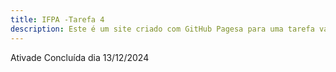 ```yaml
---
title: IFPA -Tarefa 4
description: Este é um site criado com GitHub Pagesa para uma tarefa valendo 2pts de Programação Web.
---
```

Ativade Concluída dia 13/12/2024

